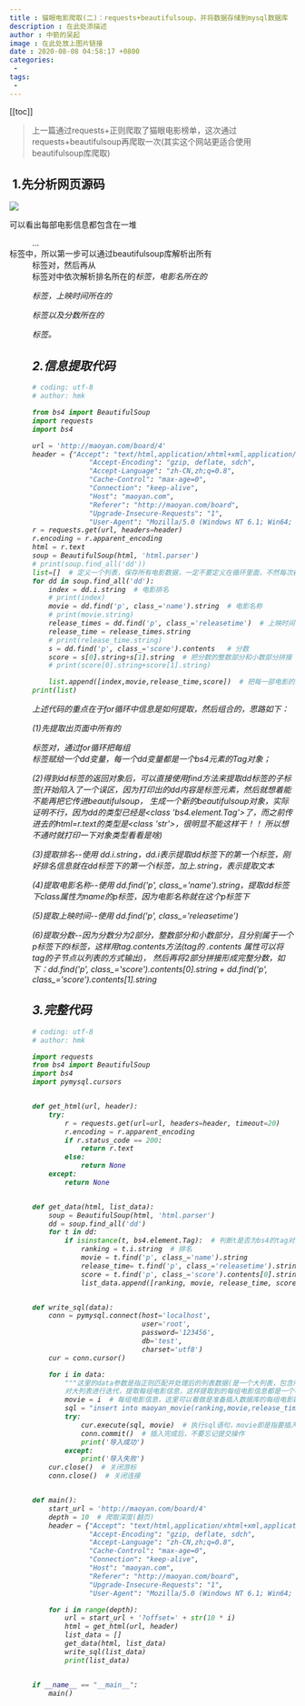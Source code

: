 ```yaml
---
title : 猫眼电影爬取(二)：requests+beautifulsoup，并将数据存储到mysql数据库
description : 在此处添描述
author : 中箭的吴起
image : 在此处放上图片链接
date : 2020-08-08 04:58:17 +0800
categories:
 -
tags:
 -
---
```

[[toc]]
> 上一篇通过requests+正则爬取了猫眼电影榜单，这次通过requests+beautifulsoup再爬取一次(其实这个网站更适合使用beautifulsoup库爬取)

##  1.先分析网页源码

![](https://images2018.cnblogs.com/blog/1158674/201806/1158674-20180626174252280-1747469989.png)

可以看出每部电影信息都包含在一堆<dd>...</dd>标签中，所以第一步可以通过beautifulsoup库解析出所有<dd>标签对，然后再从<dd>标签对中依次解析排名所在的<i>标签，电影名所在的<p>标签，上映时间所在的<p>标签以及分数所在的<p>标签。

## 2.信息提取代码

```python
# coding: utf-8
# author: hmk

from bs4 import BeautifulSoup
import requests
import bs4

url = 'http://maoyan.com/board/4'
header = {"Accept": "text/html,application/xhtml+xml,application/xml;q=0.9,image/webp,*/*;q=0.8",
              "Accept-Encoding": "gzip, deflate, sdch",
              "Accept-Language": "zh-CN,zh;q=0.8",
              "Cache-Control": "max-age=0",
              "Connection": "keep-alive",
              "Host": "maoyan.com",
              "Referer": "http://maoyan.com/board",
              "Upgrade-Insecure-Requests": "1",
              "User-Agent": "Mozilla/5.0 (Windows NT 6.1; Win64; x64) AppleWebKit/537.36 (KHTML, like Gecko) Chrome/49.0.2623.75 Safari/537.36"}
r = requests.get(url, headers=header)
r.encoding = r.apparent_encoding
html = r.text
soup = BeautifulSoup(html, 'html.parser')
# print(soup.find_all('dd'))
list=[]  # 定义一个列表，保存所有电影数据，一定不要定义在循环里面，不然每次都会清空，最后只会留下最后一部电影的数据
for dd in soup.find_all('dd'):
    index = dd.i.string  # 电影排名
    # print(index)
    movie = dd.find('p', class_='name').string  # 电影名称
    # print(movie.string)
    release_times = dd.find('p', class_='releasetime')  # 上映时间
    release_time = release_times.string
    # print(release_time.string)
    s = dd.find('p', class_='score').contents   # 分数
    score = s[0].string+s[1].string  # 把分数的整数部分和小数部分拼接
    # print(score[0].string+score[1].string)

    list.append([index,movie,release_time,score])  # 把每一部电影的排名、名称、上映时间、分数添加到一个列表，再追加到一个大列表
print(list)
```

上述代码的重点在于for循环中信息是如何提取，然后组合的，思路如下：

(1)先提取出页面中所有的<dd>标签对，通过for循环把每组<dd>标签赋给一个dd变量，每一个dd变量都是一个bs4元素的Tag对象；

(2)得到dd标签的返回对象后，可以直接使用find方法来提取dd标签的子标签(开始陷入了一个误区，因为打印出的dd内容是标签元素，然后就想着能不能再把它传进beautifulsoup，
生成一个新的beautifulsoup对象，实际证明不行，因为dd的类型已经是<class 'bs4.element.Tag'\>了，而之前传进去的html=r.text的类型是<class 'str'\>，很明显不能这样干！！
所以想不通时就打印一下对象类型看看是啥)

(3)提取排名\-\-使用  dd.i.string，dd.i表示提取dd标签下的第一个i标签，刚好排名信息就在dd标签下的第一个i标签，加上.string，表示提取文本

(4)提取电影名称\-\-使用 dd.find('p', class\_='name').string，提取dd标签下class属性为name的p标签，因为电影名称就在这个p标签下

(5)提取上映时间\-\-使用 dd.find('p', class\_='releasetime')

(6)提取分数\-\-因为分数分为2部分，整数部分和小数部分，且分别属于一个p标签下的i标签，这样用tag.contents方法(tag的 .contents 属性可以将tag的子节点以列表的方式输出)，
然后再将2部分拼接形成完整分数，如下：dd.find('p', class\_='score').contents\[0\].string + dd.find('p', class\_='score').contents\[1\].string

## 3.完整代码
```python
# coding: utf-8
# author: hmk

import requests
from bs4 import BeautifulSoup
import bs4
import pymysql.cursors


def get_html(url, header):
    try:
        r = requests.get(url=url, headers=header, timeout=20)
        r.encoding = r.apparent_encoding
        if r.status_code == 200:
            return r.text
        else:
            return None
    except:
        return None


def get_data(html, list_data):
    soup = BeautifulSoup(html, 'html.parser')
    dd = soup.find_all('dd')
    for t in dd:
        if isinstance(t, bs4.element.Tag):  # 判断t是否为bs4的tag对象(因为解析出的dd标签中可能有空行)
            ranking = t.i.string  # 排名
            movie = t.find('p', class_='name').string
            release_time= t.find('p', class_='releasetime').string
            score = t.find('p', class_='score').contents[0].string + t.find('p', class_='score').contents[1].string
            list_data.append([ranking, movie, release_time, score])


def write_sql(data):
    conn = pymysql.connect(host='localhost',
                           user='root',
                           password='123456',
                           db='test',
                           charset='utf8')
    cur = conn.cursor()

    for i in data:
        """这里的data参数是指正则匹配并处理后的列表数据(是一个大列表，包含所有电影信息，每个电影信息都存在各自的一个列表中；
        对大列表进行迭代，提取每组电影信息，这样提取到的每组电影信息都是一个小列表，然后就可以把每组电影信息写入数据库了)"""
        movie = i  # 每组电影信息，这里可以看做是准备插入数据库的每组电影数据
        sql = "insert into maoyan_movie(ranking,movie,release_time,score) values(%s, %s, %s, %s)"  # sql插入语句
        try:
            cur.execute(sql, movie)  # 执行sql语句，movie即是指要插入数据库的数据
            conn.commit()  # 插入完成后，不要忘记提交操作
            print('导入成功')
        except:
            print('导入失败')
    cur.close()  # 关闭游标
    conn.close()  # 关闭连接


def main():
    start_url = 'http://maoyan.com/board/4'
    depth = 10  # 爬取深度(翻页)
    header = {"Accept": "text/html,application/xhtml+xml,application/xml;q=0.9,image/webp,*/*;q=0.8",
              "Accept-Encoding": "gzip, deflate, sdch",
              "Accept-Language": "zh-CN,zh;q=0.8",
              "Cache-Control": "max-age=0",
              "Connection": "keep-alive",
              "Host": "maoyan.com",
              "Referer": "http://maoyan.com/board",
              "Upgrade-Insecure-Requests": "1",
              "User-Agent": "Mozilla/5.0 (Windows NT 6.1; Win64; x64) AppleWebKit/537.36 (KHTML, like Gecko) Chrome/49.0.2623.75 Safari/537.36"}

    for i in range(depth):
        url = start_url + '?offset=' + str(10 * i)
        html = get_html(url, header)
        list_data = []
        get_data(html, list_data)
        write_sql(list_data)
        print(list_data)


if __name__ == "__main__":
    main()
```